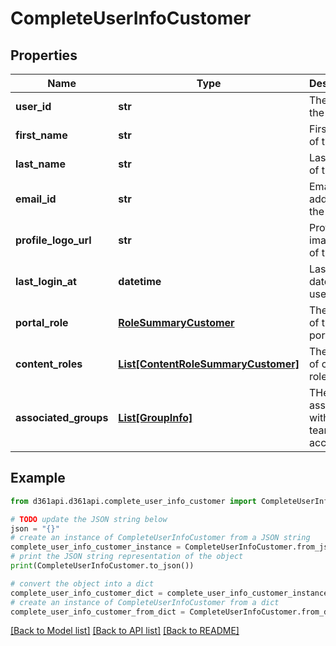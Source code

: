 # CompleteUserInfoCustomer


## Properties

Name | Type | Description | Notes
------------ | ------------- | ------------- | -------------
**user_id** | **str** | The ID of the user | [optional] 
**first_name** | **str** | First name of the user | [optional] 
**last_name** | **str** | Last name of the user | [optional] 
**email_id** | **str** | Email address of the user | [optional] 
**profile_logo_url** | **str** | Profile image URL of the user | [optional] 
**last_login_at** | **datetime** | Last login date of the user | [optional] 
**portal_role** | [**RoleSummaryCustomer**](RoleSummaryCustomer.md) | The name of the portal role | [optional] 
**content_roles** | [**List[ContentRoleSummaryCustomer]**](ContentRoleSummaryCustomer.md) | The name of content role | [optional] 
**associated_groups** | [**List[GroupInfo]**](GroupInfo.md) | THe group associated with the team account | [optional] 

## Example

```python
from d361api.d361api.complete_user_info_customer import CompleteUserInfoCustomer

# TODO update the JSON string below
json = "{}"
# create an instance of CompleteUserInfoCustomer from a JSON string
complete_user_info_customer_instance = CompleteUserInfoCustomer.from_json(json)
# print the JSON string representation of the object
print(CompleteUserInfoCustomer.to_json())

# convert the object into a dict
complete_user_info_customer_dict = complete_user_info_customer_instance.to_dict()
# create an instance of CompleteUserInfoCustomer from a dict
complete_user_info_customer_from_dict = CompleteUserInfoCustomer.from_dict(complete_user_info_customer_dict)
```
[[Back to Model list]](../README.md#documentation-for-models) [[Back to API list]](../README.md#documentation-for-api-endpoints) [[Back to README]](../README.md)


